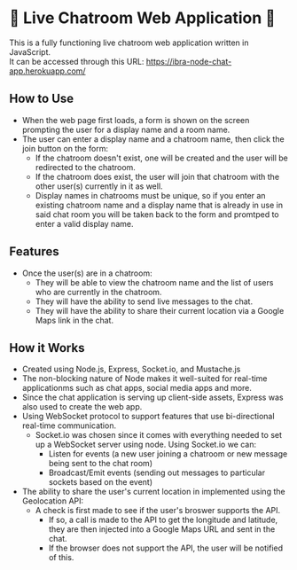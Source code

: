 # 📲 Live Chatroom Web Application 💬
This is a fully functioning live chatroom web application written in JavaScript.\
It can be accessed through this URL: https://ibra-node-chat-app.herokuapp.com/

## How to Use
  - When the web page first loads, a form is shown on the screen prompting the user for a display name and a room name.
  - The user can enter a display name and a chatroom name, then click the join button on the form:
    - If the chatroom doesn't exist, one will be created and the user will be redirected to the chatroom.
    - If the chatroom does exist, the user will join that chatroom with the other user(s) currently in it as well.
    - Display names in chatrooms must be unique, so if you enter an existing chatroom name and a display name that is already in use in said chat room you will be taken back to the form and promtped to enter a valid display name.

## Features
  - Once the user(s) are in a chatroom:    
    - They will be able to view the chatroom name and the list of users who are currently in the chatroom.
    - They will have the ability to send live messages to the chat.
    - They will have the ability to share their current location via a Google Maps link in the chat.

## How it Works
- Created using Node.js, Express, Socket.io, and Mustache.js
- The non-blocking nature of Node makes it well-suited for real-time applicationms such as chat apps, social media apps and more.
- Since the chat application is serving up client-side assets, Express was also used to create the web app.
- Using WebSocket protocol to support features that use bi-directional real-time communication.
  - Socket.io was chosen since it comes with everything needed to set up a WebSocket server using node. Using Socket.io we can:
    -  Listen for events (a new user joining a chatroom or new message being sent to the chat room)
    -  Broadcast/Emit events (sending out messages to particular sockets based on the event)
- The ability to share the user's current location in implemented using the Geolocation API:
  - A check is first made to see if the user's broswer supports the API.
    - If so, a call is made to the API to get the longitude and latitude, they are then injected into a Google Maps URL and sent in the chat.
    - If the browser does not support the API, the user will be notified of this. 
